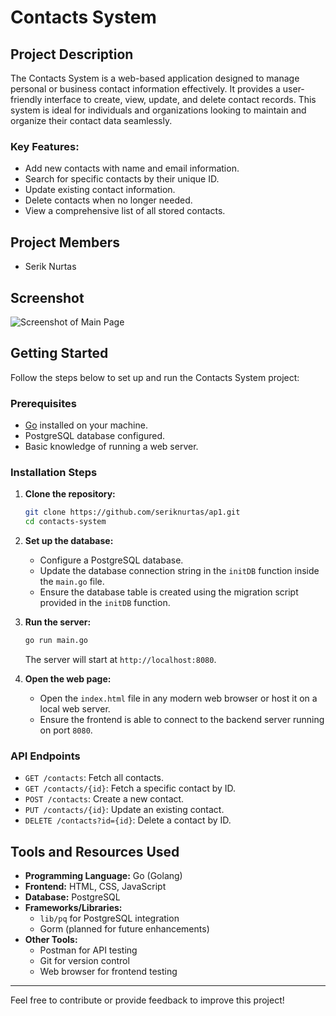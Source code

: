 # Contacts System

## Project Description
The Contacts System is a web-based application designed to manage personal or business contact information effectively. It provides a user-friendly interface to create, view, update, and delete contact records. This system is ideal for individuals and organizations looking to maintain and organize their contact data seamlessly.

### Key Features:
- Add new contacts with name and email information.
- Search for specific contacts by their unique ID.
- Update existing contact information.
- Delete contacts when no longer needed.
- View a comprehensive list of all stored contacts.

## Project Members
- Serik Nurtas

## Screenshot
![Screenshot of Main Page](https://github.com/user-attachments/assets/18ac8c20-4e7c-45d3-bf30-1cb8ebaa7dd4)


## Getting Started
Follow the steps below to set up and run the Contacts System project:

### Prerequisites
- [Go](https://go.dev/) installed on your machine.
- PostgreSQL database configured.
- Basic knowledge of running a web server.

### Installation Steps
1. **Clone the repository:**
   ```bash
   git clone https://github.com/seriknurtas/ap1.git
   cd contacts-system
   ```

2. **Set up the database:**
   - Configure a PostgreSQL database.
   - Update the database connection string in the `initDB` function inside the `main.go` file.
   - Ensure the database table is created using the migration script provided in the `initDB` function.

3. **Run the server:**
   ```bash
   go run main.go
   ```
   The server will start at `http://localhost:8080`.

4. **Open the web page:**
   - Open the `index.html` file in any modern web browser or host it on a local web server.
   - Ensure the frontend is able to connect to the backend server running on port `8080`.

### API Endpoints
- `GET /contacts`: Fetch all contacts.
- `GET /contacts/{id}`: Fetch a specific contact by ID.
- `POST /contacts`: Create a new contact.
- `PUT /contacts/{id}`: Update an existing contact.
- `DELETE /contacts?id={id}`: Delete a contact by ID.

## Tools and Resources Used
- **Programming Language:** Go (Golang)
- **Frontend:** HTML, CSS, JavaScript
- **Database:** PostgreSQL
- **Frameworks/Libraries:**
  - `lib/pq` for PostgreSQL integration
  - Gorm (planned for future enhancements)
- **Other Tools:**
  - Postman for API testing
  - Git for version control
  - Web browser for frontend testing

---
Feel free to contribute or provide feedback to improve this project!

